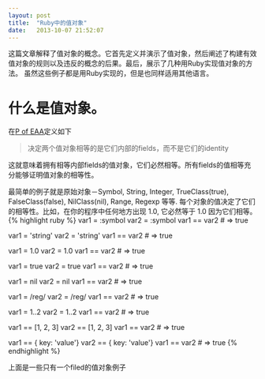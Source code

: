 ```yaml
---
layout: post
title:  "Ruby中的值对象"
date:   2013-10-07 21:52:07
---
```

这篇文章解释了值对象的概念。它首先定义并演示了值对象，然后阐述了构建有效值对象的规则以及违反的概念的后果。最后，展示了几种用Ruby实现值对象的方法。
虽然这些例子都是用Ruby实现的，但是也同样适用其他语言。

# 什么是值对象。
在[P of EAA](http://martinfowler.com/bliki/ValueObject.html)定义如下
> 决定两个值对象相等的是它们内部的fields，而不是它们的identity

这就意味着拥有相等内部fields的值对象，它们必然相等。所有fields的值相等充分能够证明值对象的相等性。

最简单的例子就是原始对象－Symbol, String, Integer, TrueClass(true), FalseClass(false), NilClass(nil), Range, Regexp 等等.
每个对象的值决定了它们的相等性。比如，在你的程序中任何地方出现 1.0, 它必然等于 1.0 因为它们相等。
{% highlight ruby %}
var1 = :symbol
var2 = :symbol
var1 == var2  # => true
 
var1 = 'string'
var2 = 'string'
var1 == var2  # => true
 
var1 = 1.0
var2 = 1.0
var1 == var2  # => true
 
var1 = true
var2 = true
var1 == var2  # => true
 
var1 = nil
var2 = nil
var1 == var2  # => true
 
var1 = /reg/
var2 = /reg/
var1 == var2  # => true
 
var1 = 1..2
var2 = 1..2
var1 == var2  # => true
 
var1 == [1, 2, 3]
var2 == [1, 2, 3]
var1 == var2  # => true
 
var1 == { key: 'value'}
var2 == { key: 'value'}
var1 == var2  # => true
{% endhighlight %}

上面是一些只有一个filed的值对象例子
